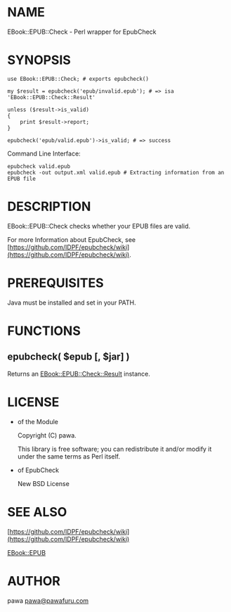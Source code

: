 # NAME

EBook::EPUB::Check - Perl wrapper for EpubCheck

# SYNOPSIS

    use EBook::EPUB::Check; # exports epubcheck()

    my $result = epubcheck('epub/invalid.epub'); # => isa 'EBook::EPUB::Check::Result'

    unless ($result->is_valid)
    {
        print $result->report;
    }

    epubcheck('epub/valid.epub')->is_valid; # => success



Command Line Interface:

    epubcheck valid.epub
    epubcheck -out output.xml valid.epub # Extracting information from an EPUB file



# DESCRIPTION

EBook::EPUB::Check checks whether your EPUB files are valid.

For more Information about EpubCheck, see [https://github.com/IDPF/epubcheck/wiki](https://github.com/IDPF/epubcheck/wiki).

# PREREQUISITES

Java must be installed and set in your PATH.

# FUNCTIONS

## epubcheck( $epub \[, $jar\] )

Returns an [EBook::EPUB::Check::Result](https://metacpan.org/pod/EBook::EPUB::Check::Result) instance.

# LICENSE

- of the Module

    Copyright (C) pawa.

    This library is free software; you can redistribute it and/or modify
    it under the same terms as Perl itself.

- of EpubCheck

    New BSD License

# SEE ALSO

[https://github.com/IDPF/epubcheck/wiki](https://github.com/IDPF/epubcheck/wiki)

[EBook::EPUB](https://metacpan.org/pod/EBook::EPUB)

# AUTHOR

pawa <pawa@pawafuru.com>
